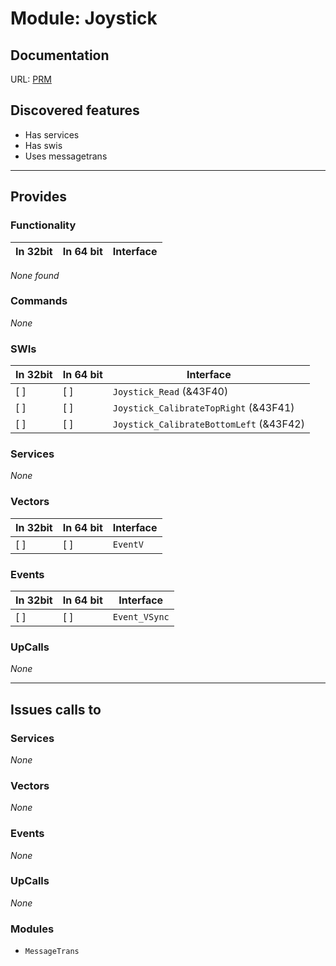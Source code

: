 # Module: Joystick

## Documentation

URL: [PRM](http://www.riscos.com/support/developers/prm/16bitjoystick.html)

## Discovered features


* Has services
* Has swis
* Uses messagetrans

---

## Provides

### Functionality

| In 32bit | In 64 bit | Interface |
|----------|-----------|-----------|

*None found*

### Commands


*None*


### SWIs


| In 32bit | In 64 bit | Interface |
|----------|-----------|-----------|
| [ ]      | [ ]       | `Joystick_Read` (&43F40) |
| [ ]      | [ ]       | `Joystick_CalibrateTopRight` (&43F41) |
| [ ]      | [ ]       | `Joystick_CalibrateBottomLeft` (&43F42) |


### Services


*None*


### Vectors


| In 32bit | In 64 bit | Interface |
|----------|-----------|-----------|
| [ ]      | [ ]       | `EventV` |


### Events


| In 32bit | In 64 bit | Interface |
|----------|-----------|-----------|
| [ ]      | [ ]       | `Event_VSync` |


### UpCalls


*None*


---

## Issues calls to

### Services


*None*


### Vectors


*None*


### Events


*None*


### UpCalls


*None*


### Modules


* `MessageTrans`


